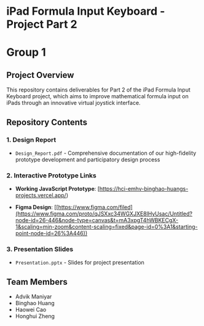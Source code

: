 # iPad Formula Input Keyboard - Project Part 2
# Group 1
## Project Overview
This repository contains deliverables for Part 2 of the iPad Formula Input Keyboard project, which aims to improve mathematical formula input on iPads through an innovative virtual joystick interface.

## Repository Contents

### 1. Design Report
- `Design_Report.pdf` - Comprehensive documentation of our high-fidelity prototype development and participatory design process


### 2. Interactive Prototype Links
- **Working JavaScript Prototype**: [https://hci-emhv-binghao-huangs-projects.vercel.app/)


- **Figma Design**: [[https://www.figma.com/filed](https://www.figma.com/proto/qJSXxc34WGXJXE8lHyUsac/Untitled?node-id=26-446&node-type=canvas&t=mA3xpgT4hWBKECgX-1&scaling=min-zoom&content-scaling=fixed&page-id=0%3A1&starting-point-node-id=26%3A446))


### 3. Presentation Slides
- `Presentation.pptx` - Slides for  project presentation

## Team Members
- Advik Maniyar
- Binghao Huang
- Haowei Cao
- Honghui Zheng
